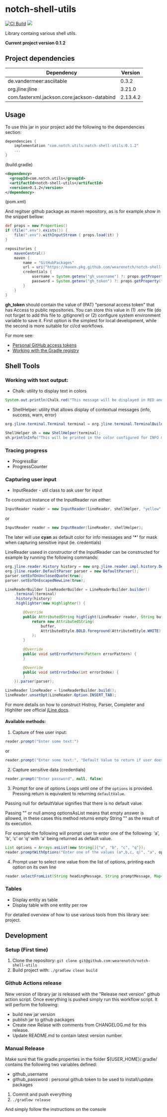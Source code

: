 # notch-shell-utils

[![CI Build](https://github.com/wearenotch/notch-shell-utils/actions/workflows/ci.yml/badge.svg)](https://github.com/dmadunic/gh-demo-lib/actions/workflows/ci.yml)
![](https://img.shields.io/badge/Java-ED8B00?style=for-the-badge&logo=java&logoColor=white&style=flat)

Library containg various shell utils.

**Current project version 0.1.2**

## Project dependencies

| Dependency               | Version |  
| ------------------------ | ------- |
| de.vandermeer:asciitable | 0.3.2   |
| org.jline:jline          | 3.21.0  |
| com.fasterxml.jackson.core:jackson-databind | 2.13.4.2 |


## Usage
To use this jar in your project add the following to the dependencies section:

```groovy
dependencies {
    implementation "com.notch.utils:notch-shell-utils:0.1.2"
    ...
}
```
(build.gradle)

```xml
<dependency>
  <groupId>com.notch.utils</groupId>
  <artifactId>notch-shell-utils</artifactId>
  <version>0.1.2</version>
</dependency>
```
(pom.xml)

And regitser github package as maven repository, as is for example show in the snippet bellow:

```groovy
def props = new Properties()
if (file(".env").exists()) {
    file(".env").withInputStream { props.load(it) }
}

repositories {
    mavenCentral()
    maven {
        name = "GitHubPackages"
        url = uri("https://maven.pkg.github.com/wearenotch/notch-shell-utils")
        credentials {
            username = System.getenv("gh_username") ?: props.getProperty("gh_username")
            password = System.getenv("gh_token") ?: props.getProperty("gh_token")
        }
    }
}
```

**gh_token** should contain the value of (PAT) "personal access token" that has Access to public repositories.
You can store this value in (1) .env file (do not forget to add this file to .gitignore!) or (2) configure system environment variable to save it.
First option is the simplest for local development, while the second is more suitable for ci/cd workflows.

For more see:
* [Personal GitHub access tokens](https://docs.github.com/en/authentication/keeping-your-account-and-data-secure/creating-a-personal-access-token)
* [Working with the Gradle registry](https://docs.github.com/en/packages/working-with-a-github-packages-registry/working-with-the-gradle-registry)

## Shell Tools

### Working with text output:
- Chalk: utility to display text in colors
```Java
System.out.println(Chalk.red("This message will be displayed in RED and bolded", true));
```

- ShellHelper: utility that allows display of contextual messages (info, success, warn, error)
```Java
org.jline.terminal.Terminal terminal = org.jline.terminal.TerminalBuilder.builder().build();

ShellHelper sh = new ShellHelper(terminal);
sh.printlnInfo("This will be printed in the color configured for INFO messages (default is cyan))");
```

### Tracing progress

- ProgressBar
- ProgressCounter

### Capturing user input
- InputReader - util class to ask user for input

To construct instance of the InputReader run either:
```Java
InputReader reader = new InputReader(lineReader, shellHelper, "yellow", "*");
```
or
```Java
InputReader reader = new InputReader(lineReader, shellHelper);
```
The later will use **cyan** as default color for info messages and **'*'** for mask when capturing sensitive input (ie. credentials)

LineReader useed in constructor of the InputReader can be constructed for example by running the following commands:
```Java
org.jline.reader.History history = new org.jline.reader.impl.history.DefaultHistory;();
org.jline.reader.DefaultParser parser = new DefaultParser();
parser.setEofOnUnclosedQuote(true);
parser.setEofOnEscapedNewLine(true);

LineReaderBuilder lineReaderBuilder = LineReaderBuilder.builder()
    .terminal(terminal)
    .history(history)
    .highlighter(new Highlighter() {

        @Override
        public AttributedString highlight(LineReader reader, String buffer) {
            return new AttributedString(
                buffer,
                AttributedStyle.BOLD.foreground(AttributedStyle.WHITE)
            );
        }
                
        @Override
        public void setErrorPattern(Pattern errorPattern) {
        }

        @Override
        public void setErrorIndex(int errorIndex) {
        }
    }).parser(parser);

LineReader lineReader = lineReaderBuilder.build();
lineReader.unsetOpt(LineReader.Option.INSERT_TAB);
```

For more details on how to construct Histroy, Parser, Completer and Highliter see official [jLine docs](https://github.com/jline/jline3/wiki).

#### Available methods:

1. Capture of free user input:
```Java
reader.prompt("Enter some text:")
```
or
```Java
reader.prompt("Enter some text:", "Default Value to return if user does not enter anything")
```

2. Capture sensitive data (credentials)
```Java
reader.prompt("Enter password", null, false)
```

3. Prompt for one of options
Loops until one of the `options` is provided. Pressing return is equivalent to returning `defaultValue`.

Passing null for defaultValue signifies that there is no default value.

Passing "" or null among optionsAsList means that empty answer is allowed, in these cases this method returns empty String "" as the result of its execution.

For example the following will prompt user to enter one of the following: 'a', 'b', 'c' or 'q' with 'a' being returned as default value.
```Java
List options = Arrays.asList(new String[]{"a", "b", "c", "q"}); 
reader.promptWithOptions("Enter one of the values (a*,b,c, q)", "a", options);
```

4. Prompt user to select one value from the list of options, printing each option on its own line

```Java
reader.selectFromList(String headingMessage, String promptMessage, Map<String, String> options, boolean ignoreCase, String defaultValue);
```


### Tables
- Display entity as table
- Display table with one entity per row


For detailed overview of how to use various tools from this library see: [](piccocli-shell-utils-demo) project. 

## Development
### Setup (First time)
1. Clone the repository: `git clone git@github.com:wearenotch/notch-shell-utils`
4. Build project with: ` ./gradlew clean build `

### Github Actions release

New version of library jar  is released with the "Release next version" github action script.
Once everything is pushed simply run this workflow script.
It will perform the following:
- build new jar version
- publish jar to github packages
- Create new Relase with comments from CHANGELOG.md for this release.
- Update README.md to contain latest version number.

### Manual Release
Make sure that file gradle.properties in the folder ${USER_HOME}/.gradle/ contains the following two variables defined:

* github_username
* github_password : personal github token to be used to install/update packages

1) Commit and push everything
2) `./gradlew release`

And simply follow the instructions on the console

